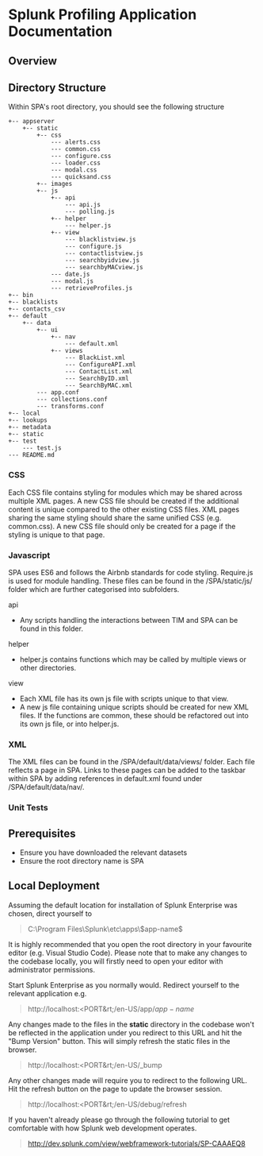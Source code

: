 # Splunk Profiling Application Documentation

## Overview

## Directory Structure

Within SPA's root directory, you should see the following structure
```
+-- appserver
	+-- static
		+-- css
			--- alerts.css
			--- common.css
			--- configure.css
			--- loader.css
			--- modal.css
			--- quicksand.css
		+-- images
		+-- js
			+-- api
				--- api.js
				--- polling.js
			+-- helper
				--- helper.js
			+-- view
				--- blacklistview.js
				--- configure.js
				--- contactlistview.js
				--- searchbyidview.js
				--- searchbyMACview.js
			--- date.js
			--- modal.js
			--- retrieveProfiles.js
+-- bin
+-- blacklists
+-- contacts_csv
+-- default
	+-- data
		+-- ui
			+-- nav
				--- default.xml
			+-- views
				--- BlackList.xml
				--- ConfigureAPI.xml
				--- ContactList.xml
				--- SearchByID.xml
				--- SearchByMAC.xml
		--- app.conf
		--- collections.conf
		--- transforms.conf
+-- local
+-- lookups
+-- metadata
+-- static
+-- test
	--- test.js
--- README.md
```

### CSS
Each CSS file contains styling for modules which may be shared across multiple XML pages. A new CSS file should be created if the additional content is unique compared to the other existing CSS files. XML pages sharing the same styling should share the same unified CSS (e.g. common.css). A new CSS file should only be created for a page if the styling is unique to that page.

### Javascript
SPA uses ES6 and follows the Airbnb standards for code styling. Require.js is used for module handling. These files can be found in the /SPA/static/js/ folder which are further categorised into subfolders.


api
- Any scripts handling the interactions between TIM and SPA can be found in this folder.


helper
- helper.js contains functions which may be called by multiple views or other directories.


view
- Each XML file has its own js file with scripts unique to that view.
- A new js file containing unique scripts should be created for new XML files. If the functions are common, these should be refactored out into its own js file, or into helper.js.

### XML
The XML files can be found in the /SPA/default/data/views/ folder. Each file reflects a page in SPA. Links to these pages can be added to the taskbar within SPA by adding references in default.xml found under /SPA/default/data/nav/.


### Unit Tests

## Prerequisites

- Ensure you have downloaded the relevant datasets
- Ensure the root directory name is SPA

## Local Deployment

Assuming the default location for installation of Splunk Enterprise was chosen, direct yourself to
> C:\Program Files\Splunk\etc\apps\\$app-name\$

It is highly recommended that you open the root directory in your favourite editor (e.g. Visual Studio Code). Please note that to make any changes to the codebase locally, you will firstly need to open your editor with administrator permissions.

Start Splunk Enterprise as you normally would. Redirect yourself to the relevant application e.g.
> http://localhost:&lt;PORT&rt;/en-US/app/$app-name$

Any changes made to the files in the <b>static</b> directory in the codebase won't be reflected in the application under you redirect to this URL and hit the "Bump Version" button. This will simply refresh the static files in the browser.
> http://localhost:&lt;PORT&rt;/en-US/_bump

Any other changes made will require you to redirect to the following URL. Hit the refresh button on the page to update the browser session.
>http://localhost:&lt;PORT&rt;/en-US/debug/refresh

If you haven't already please go through the following tutorial to get comfortable with how Splunk web development operates.
> http://dev.splunk.com/view/webframework-tutorials/SP-CAAAEQ8
